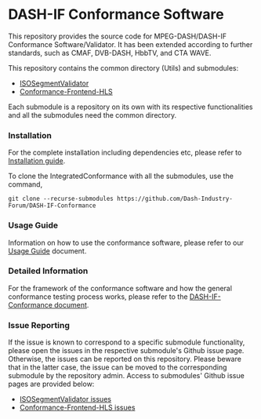 # DASH-IF Conformance Software

This repository provides the source code for MPEG-DASH/DASH-IF Conformance Software/Validator. It has been extended according to further standards, such as CMAF, DVB-DASH, HbbTV, and CTA WAVE.

This repository contains the common directory (Utils) and submodules:
* [ISOSegmentValidator](https://github.com/Dash-Industry-Forum/ISOSegmentValidator)
* [Conformance-Frontend-HLS](https://github.com/Dash-Industry-Forum/Conformance-Frontend-HLS)

Each submodule is a repository on its own with its respective functionalities and all the submodules need the common directory.

### Installation

For the complete installation including dependencies etc, please refer to [Installation guide]( https://github.com/Dash-Industry-Forum/DASH-IF-Conformance/wiki/Installation--guide).

To clone the IntegratedConformance with all the submodules, use the command,

`git clone --recurse-submodules https://github.com/Dash-Industry-Forum/DASH-IF-Conformance`

### Usage Guide

Information on how to use the conformance software, please refer to our [Usage Guide](https://github.com/Dash-Industry-Forum/DASH-IF-Conformance/blob/master/Doc/Conformance%20Software%20Usage%20Guide.pdf) document.

### Detailed Information

For the framework of the conformance software and how the general conformance testing process works, please refer to the [DASH-IF-Conformance document](https://github.com/Dash-Industry-Forum/DASH-IF-Conformance/blob/master/Doc/Conformance%20Software.pdf).

### Issue Reporting

If the issue is known to correspond to a specific submodule functionality, please open the issues in the respective submodule's Github issue page. Otherwise, the issues can be reported on this repository. Please beware that in the latter case, the issue can be moved to the corresponding submodule by the repository admin. Access to submodules' Github issue pages are provided below:

* [ISOSegmentValidator issues](https://github.com/Dash-Industry-Forum/ISOSegmentValidator/issues)
* [Conformance-Frontend-HLS issues](https://github.com/Dash-Industry-Forum/Conformance-Frontend-HLS/issues)
